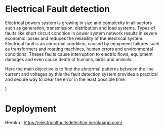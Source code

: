 # Electrical Fault detection

Electrical powers system is growing in size and complexity in all sectors such as generation, transmission, distribution and load systems. Types of faults like short circuit condition in power system network results in severe economic losses and reduces the reliability of the electrical system. Electrical fault is an abnormal condition, caused by equipment failures such as transformers and rotating machines, human errors and environmental conditions. Theses faults cause interruption to electric flows, equipment damages and even cause death of humans, birds and animals.

Here the main objective is to find the abnormal patterns between the line current and voltages by this the fault detection system provides a practical and secure way to clear the error in the least possible time.

)

# Deployment 

Heroku : https://electricalfaultsdetection.herokuapp.com/
